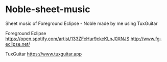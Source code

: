 # Noble-sheet-music
Sheet music of Foreground Eclipse - Noble made by me using TuxGuitar

Foreground Eclipse
<https://open.spotify.com/artist/133ZFcHur9ckcKLnJ0XNJS>
<http://www.fg-eclipse.net/>

TuxGuitar
<https://www.tuxguitar.app>

